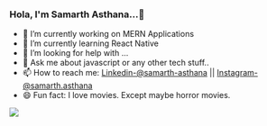 ### Hola, I'm Samarth Asthana...👋


- 🔭 I’m currently working on MERN Applications
- 🌱 I’m currently learning React Native
- 🤔 I’m looking for help with ...
- 💬 Ask me about javascript or any other tech stuff..
- 📫 How to reach me: [Linkedin-@samarth-asthana](https://www.linkedin.com/in/samarth-asthana-06857612b/) ||  [Instagram- @samarth.asthana](https://www.instagram.com/samarth.asthana/) 
- 😄 Fun fact: I love movies. Except maybe horror movies.



<img src="https://github-readme-stats.vercel.app/api?username=samarth-asthana&&show_icons=true&title_color=ffffff&icon_color=bb2acf&text_color=daf7dc&bg_color=151515">
